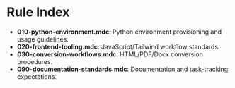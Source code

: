 # Rule Index

- **010-python-environment.mdc**: Python environment provisioning and usage guidelines.
- **020-frontend-tooling.mdc**: JavaScript/Tailwind workflow standards.
- **030-conversion-workflows.mdc**: HTML/PDF/Docx conversion procedures.
- **090-documentation-standards.mdc**: Documentation and task-tracking expectations.
